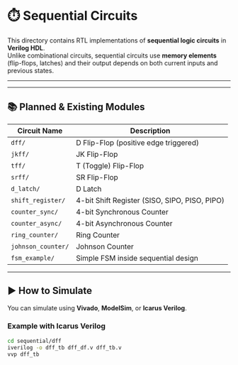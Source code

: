 # ⏱️ Sequential Circuits

This directory contains RTL implementations of **sequential logic circuits** in **Verilog HDL**.  
Unlike combinational circuits, sequential circuits use **memory elements** (flip-flops, latches) and their output depends on both current inputs and previous states.

---


---

## 📚 Planned & Existing Modules

| Circuit Name          | Description                                           |
|-----------------------|-------------------------------------------------------|
| `dff/`                | D Flip-Flop (positive edge triggered)                 |
| `jkff/`               | JK Flip-Flop                                          |
| `tff/`                | T (Toggle) Flip-Flop                                  |
| `srff/`               | SR Flip-Flop                                          |
| `d_latch/`            | D Latch                                               |
| `shift_register/`     | 4-bit Shift Register (SISO, SIPO, PISO, PIPO)          |
| `counter_sync/`       | 4-bit Synchronous Counter                             |
| `counter_async/`      | 4-bit Asynchronous Counter                            |
| `ring_counter/`       | Ring Counter                                          |
| `johnson_counter/`    | Johnson Counter                                       |
| `fsm_example/`        | Simple FSM inside sequential design                   |

---

## ▶️ How to Simulate

You can simulate using **Vivado**, **ModelSim**, or **Icarus Verilog**.

### Example with Icarus Verilog
```bash
cd sequential/dff
iverilog -o dff_tb dff_df.v dff_tb.v
vvp dff_tb

